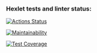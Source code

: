 ### Hexlet tests and linter status:
[![Actions Status](https://github.com/ArtyMaly/frontend-project-46/actions/workflows/hexlet-check.yml/badge.svg)](https://github.com/ArtyMaly/frontend-project-46/actions)

[![Maintainability](https://api.codeclimate.com/v1/badges/3551bd6100e99e2a21ab/maintainability)](https://codeclimate.com/github/ArtyMaly/frontend-project-46/maintainability)

[![Test Coverage](https://api.codeclimate.com/v1/badges/3551bd6100e99e2a21ab/test_coverage)](https://codeclimate.com/github/ArtyMaly/frontend-project-46/test_coverage)